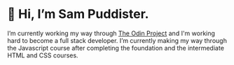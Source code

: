 # 👋 Hi, I’m Sam Puddister. 
I’m currently working my way through [The Odin Project](https://www.theodinproject.com/) and I'm working hard to become a full stack developer. 
I’m currently making my way through the Javascript course after completing the foundation and the intermediate HTML and CSS courses. 


<!---
spuddister/spuddister is a ✨ special ✨ repository because its `README.md` (this file) appears on your GitHub profile.
You can click the Preview link to take a look at your changes.
--->

